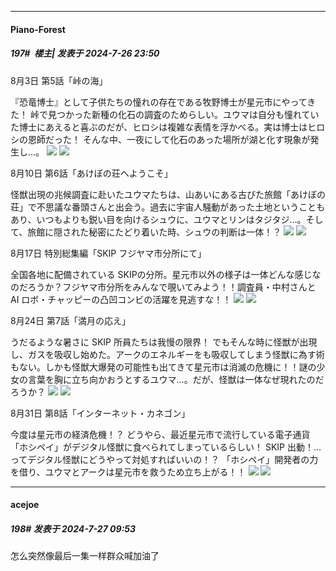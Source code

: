 ﻿
*****

####  Piano-Forest  
##### 197#         楼主| 发表于 2024-7-26 23:50

8月3日 第5話「峠の海」

『恐竜博士』として子供たちの憧れの存在である牧野博士が星元市にやってきた！ 峠で見つかった新種の化石の調査のためらしい。ユウマは自分も憧れていた博士にあえると喜ぶのだが、ヒロシは複雑な表情を浮かべる。実は博士はヒロシの恩師だった！ そんな中、一夜にして化石のあった場所が湖と化す現象が発生し…。
<img src="https://p.sda1.dev/18/be363a6a6bc04311bb8355c08b0fc2ef/20240726160849.png" referrerpolicy="no-referrer">
<img src="https://p.sda1.dev/18/9c3a133aceab87f00e5e80b95304da54/20240726160849_20240726160853.png" referrerpolicy="no-referrer">

8月10日 第6話「あけぼの荘へようこそ」

怪獣出現の兆候調査に赴いたユウマたちは、山あいにある古びた旅館「あけぼの荘」で不思議な番頭さんと出会う。過去に宇宙人騒動があった土地ということもあり、いつもよりも鋭い目を向けるシュウに、ユウマとリンはタジタジ…。そして、旅館に隠された秘密にたどり着いた時、シュウの判断は一体！？
<img src="https://p.sda1.dev/18/0fc276a80a77ae4330122af58e9f5dd0/20240726161026_20240726161030.png" referrerpolicy="no-referrer">
<img src="https://p.sda1.dev/18/dfe7be60e7d71a12f202ac89a634d241/20240726161026.png" referrerpolicy="no-referrer">

8月17日 特別総集編「SKIP フジヤマ市分所にて」

全国各地に配備されている SKIPの分所。星元市以外の様子は一体どんな感じなのだろうか？フジヤマ市分所をみんなで覗いてみよう！！調査員・中村さんと AI ロボ・チャッピーの凸凹コンビの活躍を見逃すな！！
<img src="https://p.sda1.dev/18/f31efa3897a23ab2becf707d57cef718/20240726161128.png" referrerpolicy="no-referrer">
<img src="https://p.sda1.dev/18/85501d42a0d8c33b3b7df97f763e84d0/20240726161128_20240726161142.png" referrerpolicy="no-referrer">

8月24日 第7話「満月の応え」

うだるような暑さに SKIP 所員たちは我慢の限界！ でもそんな時に怪獣が出現し、ガスを吸収し始めた。アークのエネルギーをも吸収してしまう怪獣に為す術もない。しかも怪獣大爆発の可能性も出てきて星元市は消滅の危機に！！謎の少女の言葉を胸に立ち向かおうとするユウマ…。だが、怪獣は一体なぜ現れたのだろうか？
<img src="https://p.sda1.dev/18/4fc0819a249f1b2d368f2d924361333a/20240726161416.png" referrerpolicy="no-referrer">
<img src="https://p.sda1.dev/18/607482cc5390309b110efee7e3ea5560/20240726_234742.jpg" referrerpolicy="no-referrer">

8月31日 第8話「インターネット・カネゴン」

今度は星元市の経済危機！？ どうやら、最近星元市で流行している電子通貨「ホシペイ」がデジタル怪獣に食べられてしまっているらしい！ SKIP 出動！…ってデジタル怪獣にどうやって対処すればいいの！？ 「ホシペイ」開発者の力を借り、ユウマとアークは星元市を救うため立ち上がる！！
<img src="https://p.sda1.dev/18/6255da043b078698a749d9e561fba5b7/20240726161558.png" referrerpolicy="no-referrer">
<img src="https://p.sda1.dev/18/395ec0ee8f22184c6eda838e7dc37019/20240726161558_20240726161601.png" referrerpolicy="no-referrer">


*****

####  acejoe  
##### 198#       发表于 2024-7-27 09:53

怎么突然像最后一集一样群众喊加油了

